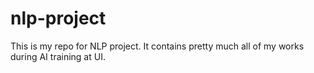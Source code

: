 # nlp-project
This is my repo for NLP project. It contains pretty much all of my works during AI training at UI.
